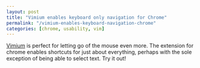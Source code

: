 ```yaml
---
layout: post
title: "Vimium enables keyboard only navigation for Chrome"
permalink: "/vimium-enables-keyboard-navigation-chrome"
categories: [chrome, usability, vim]
---
```


<a href="http://vimium.github.com/">Vimium</a> is perfect for letting go of the mouse even more. The extension for chrome enables shortcuts for just about everything, perhaps with the sole exception of being able to select text. Try it out!
